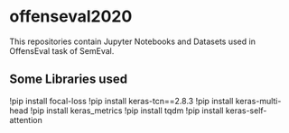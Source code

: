 # offenseval2020
This repositories contain Jupyter Notebooks and Datasets used in OffensEval task of SemEval.

## Some Libraries used
!pip install focal-loss
!pip install keras-tcn==2.8.3
!pip install keras-multi-head
!pip install keras_metrics
!pip install tqdm
!pip install keras-self-attention
